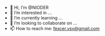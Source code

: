 - 👋 Hi, I’m @NIODER
- 👀 I’m interested in ...
- 🌱 I’m currently learning ...
- 💞️ I’m looking to collaborate on ...
- 📫 How to reach me: fexcer.vsv@gmail.com

<!---
NIODER/NIODER is a ✨ special ✨ repository because its `README.md` (this file) appears on your GitHub profile.
You can click the Preview link to take a look at your changes.
--->
